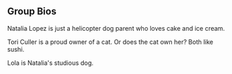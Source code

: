 ## Group Bios

Natalia Lopez is just a helicopter dog parent who loves cake and ice cream.

Tori Culler is a proud owner of a cat. Or does the cat own her? Both like sushi.

Lola is Natalia's studious dog.
